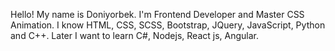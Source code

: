 Hello! My name is Doniyorbek. I'm Frontend Developer and Master CSS Animation. I know HTML, CSS, SCSS, Bootstrap, JQuery,  JavaScript, Python and C++. 
Later I want to learn C#, Nodejs, React js, Angular.

